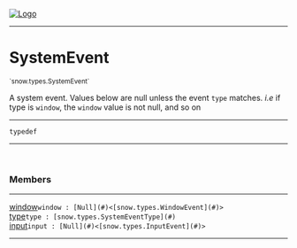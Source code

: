 
[![Logo](../../../images/logo.png)](../../../api/index.html)

---



<h1>SystemEvent</h1>
<small>`snow.types.SystemEvent`</small>

A system event.
Values below are null unless the event `type` matches. _i.e_ if type is `window`, the `window` value is not null, and so on

---

`typedef`

---

&nbsp;
&nbsp;



<h3>Members</h3> <hr/><span class="member apipage">
                <a name="window"><a class="lift" href="#window">window</a></a><code class="signature apipage">window : [Null](#)&lt;[snow.types.WindowEvent](#)&gt;</code><br/></span>
            <span class="small_desc_flat"></span><span class="member apipage">
                <a name="type"><a class="lift" href="#type">type</a></a><code class="signature apipage">type : [snow.types.SystemEventType](#)</code><br/></span>
            <span class="small_desc_flat"></span><span class="member apipage">
                <a name="input"><a class="lift" href="#input">input</a></a><code class="signature apipage">input : [Null](#)&lt;[snow.types.InputEvent](#)&gt;</code><br/></span>
            <span class="small_desc_flat"></span>







---

&nbsp;
&nbsp;
&nbsp;
&nbsp;